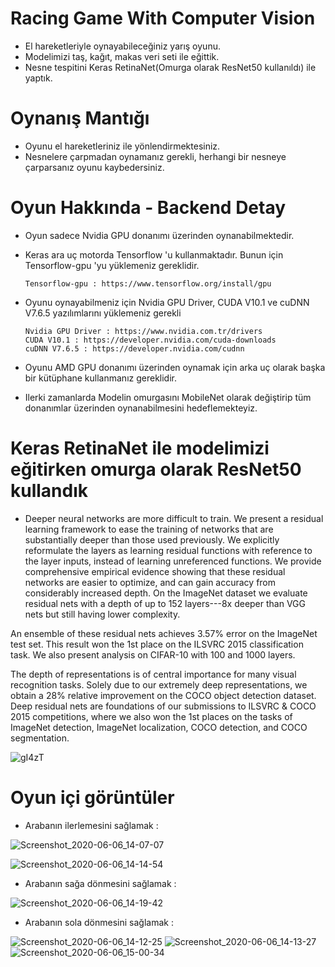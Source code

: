 # Racing Game With Computer Vision

* El hareketleriyle oynayabileceğiniz yarış oyunu.
* Modelimizi taş, kağıt, makas veri seti ile eğittik.
* Nesne tespitini Keras RetinaNet(Omurga olarak ResNet50 kullanıldı) ile yaptık.


# Oynanış Mantığı

* Oyunu el hareketleriniz ile yönlendirmektesiniz.
* Nesnelere çarpmadan oynamanız gerekli, herhangi bir nesneye çarparsanız oyunu kaybedersiniz.


# Oyun Hakkında - Backend Detay

* Oyun sadece Nvidia GPU donanımı üzerinden oynanabilmektedir.

* Keras ara uç motorda Tensorflow 'u kullanmaktadır. Bunun için Tensorflow-gpu 'yu yüklemeniz gereklidir.
       
      Tensorflow-gpu : https://www.tensorflow.org/install/gpu

* Oyunu oynayabilmeniz için Nvidia GPU Driver, CUDA V10.1 ve cuDNN V7.6.5 yazılımlarını yüklemeniz gerekli
                                       
      Nvidia GPU Driver : https://www.nvidia.com.tr/drivers
      CUDA V10.1 : https://developer.nvidia.com/cuda-downloads
      cuDNN V7.6.5 : https://developer.nvidia.com/cudnn
      
* Oyunu AMD GPU donanımı üzerinden oynamak için arka uç olarak başka bir kütüphane kullanmanız gereklidir. 

* Ilerki zamanlarda Modelin omurgasını MobileNet olarak değiştirip tüm donanımlar üzerinden oynanabilmesini hedeflemekteyiz.


# Keras RetinaNet ile modelimizi eğitirken omurga olarak ResNet50 kullandık

* Deeper neural networks are more difficult to train. We present a residual learning framework to ease the training of networks that are substantially deeper than those used previously. We explicitly reformulate the layers as learning residual functions with reference to the layer inputs, instead of learning unreferenced functions. We provide comprehensive empirical evidence showing that these residual networks are easier to optimize, and can gain accuracy from considerably increased depth. On the ImageNet dataset we evaluate residual nets with a depth of up to 152 layers---8x deeper than VGG nets but still having lower complexity.

An ensemble of these residual nets achieves 3.57% error on the ImageNet test set. This result won the 1st place on the ILSVRC 2015 classification task. We also present analysis on CIFAR-10 with 100 and 1000 layers.

The depth of representations is of central importance for many visual recognition tasks. Solely due to our extremely deep representations, we obtain a 28% relative improvement on the COCO object detection dataset. Deep residual nets are foundations of our submissions to ILSVRC & COCO 2015 competitions, where we also won the 1st places on the tasks of ImageNet detection, ImageNet localization, COCO detection, and COCO segmentation.

![gI4zT](https://user-images.githubusercontent.com/54184905/83944404-e814b800-a80b-11ea-9cad-a8607463d35f.png)

# Oyun içi görüntüler

* Arabanın ilerlemesini sağlamak :

![Screenshot_2020-06-06_14-07-07](https://user-images.githubusercontent.com/54184905/83944433-26aa7280-a80c-11ea-9472-bf6f3e085315.png)

![Screenshot_2020-06-06_14-14-54](https://user-images.githubusercontent.com/54184905/83944435-27db9f80-a80c-11ea-9445-deb945412e29.png)

* Arabanın sağa dönmesini sağlamak :

![Screenshot_2020-06-06_14-19-42](https://user-images.githubusercontent.com/54184905/83944469-725d1c00-a80c-11ea-938b-b0924ee9a8e7.png)

* Arabanın sola dönmesini sağlamak :

![Screenshot_2020-06-06_14-12-25](https://user-images.githubusercontent.com/54184905/83944505-a2a4ba80-a80c-11ea-8233-a171db0bb86e.png)
![Screenshot_2020-06-06_14-13-27](https://user-images.githubusercontent.com/54184905/83944508-a3d5e780-a80c-11ea-9d48-803ac8870ee5.png)
![Screenshot_2020-06-06_15-00-34](https://user-images.githubusercontent.com/54184905/83944510-a46e7e00-a80c-11ea-9c94-ec83573498d9.png)


